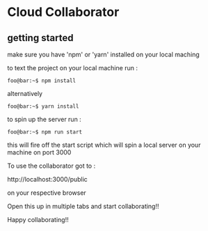 # Cloud Collaborator

## getting started

make sure you have 'npm' or 'yarn' installed on your local maching

to text the project on your local machine run :

```console
foo@bar:~$ npm install
```

alternatively

```console
foo@bar:~$ yarn install
```

to spin up the server run :

```console
foo@bar:~$ npm run start
```

this will fire off the start script which will spin a local server on your machine on port 3000

To use the collaborator got to :

http://localhost:3000/public

on your respective browser

Open this up in multiple tabs and start collaborating!!

Happy collaborating!!
